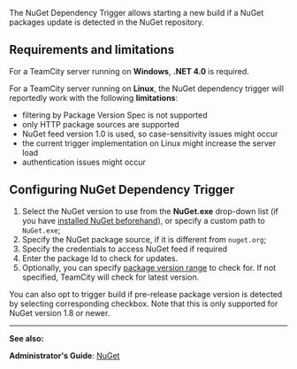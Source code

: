 [//]: # (title: NuGet Dependency Trigger)
[//]: # (auxiliary-id: NuGet Dependency Trigger)
The NuGet Dependency Trigger allows starting a new build if a NuGet packages update is detected in the NuGet repository.

## Requirements and limitations

For a TeamCity server running on __Windows__, __.NET 4.0__ is required.

For a TeamCity server running on __Linux__, the NuGet dependency trigger will reportedly work with the following __limitations__:
* filtering by Package Version Spec is not supported
* only HTTP package sources are supported
* NuGet feed version 1.0 is used, so case\-sensitivity issues might occur
* the current trigger implementation on Linux might increase the server load
* authentication issues might occur


## Configuring NuGet Dependency Trigger
1. Select the NuGet version to use from the __NuGet.exe__ drop\-down list (if you have [installed NuGet beforehand](nuget.md#Installing+NuGet+to+TeamCity+agents)), or specify a custom path to `NuGet.exe`;
2. Specify the NuGet package source, if it is different from `nuget.org`;
3. Specify the credentials to access NuGet feed if required
4. Enter the package Id to check for updates.
5. Optionally, you can specify [package version range](https://docs.microsoft.com/en-us/nuget/reference/package-versioning#version-ranges-and-wildcards) to check for. If not specified, TeamCity will check for latest version.

You can also opt to trigger build if pre\-release package version is detected by selecting corresponding checkbox. Note that this is only supported for NuGet version 1.8 or newer.

 __  __

__See also:__


__Administrator's Guide__: [NuGet](nuget.md)
